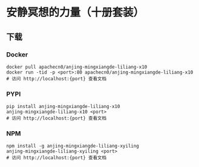 # 安静冥想的力量（十册套装）

## 下载

### Docker

```
docker pull apachecn0/anjing-mingxiangde-liliang-x10
docker run -tid -p <port>:80 apachecn0/anjing-mingxiangde-liliang-x10
# 访问 http://localhost:{port} 查看文档
```

### PYPI

```
pip install anjing-mingxiangde-liliang-x10
anjing-mingxiangde-liliang-x10 <port>
# 访问 http://localhost:{port} 查看文档
```

### NPM

```
npm install -g anjing-mingxiangde-liliang-xyiling
anjing-mingxiangde-liliang-xyiling <port>
# 访问 http://localhost:{port} 查看文档
```